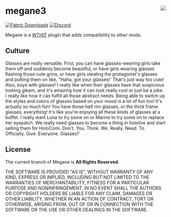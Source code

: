 # megane3 <img src="https://user-images.githubusercontent.com/21150434/122664496-ff7ed300-d1cb-11eb-871a-6671514f01ed.png" align="right"/>
[![Fabric Downloads](http://cf.way2muchnoise.eu/full_408118.svg?badge_style=for_the_badge)](https://www.curseforge.com/minecraft/mc-mods/megane)
[![Discord](https://img.shields.io/discord/711835441376264242?color=5865F2&logo=discord&logoColor=FFFFFF&style=for-the-badge)](https://bai.lol/discord)

Megane is a [WTHIT](https://www.curseforge.com/minecraft/mc-mods/wthit) plugin that adds compatibility to other mods.

## Culture
Glasses are really versatile. First, you can have glasses-wearing girls take them off and suddenly become beautiful, or have girls wearing glasses
flashing those cute grins, or have girls stealing the protagonist's glasses and putting them on like, "Haha, got your glasses!' That's just way too
cute! Also, boys with glasses! I really like when their glasses have that suspicious looking gleam, and it's amazing how it can look really cool or
just be a joke. I really like how it can fulfill all those abstract needs. Being able to switch up the styles and colors of glasses based on your mood
is a lot of fun too! It's actually so much fun! You have those half rim glasses, or the thick frame glasses, everything! It's like you're enjoying all
these kinds of glasses at a buffet. I really want Luna to try some on or Marine to try some on to replace her eyepatch. We really need glasses to
become a thing in hololive and start selling them for HoloComi. Don't. You. Think. We. Really. Need. To. Officially. Give. Everyone. Glasses?

## License
The current branch of Megane is **All Rights Reserved**.

THE SOFTWARE IS PROVIDED "AS IS", WITHOUT WARRANTY OF ANY KIND, EXPRESS OR
IMPLIED, INCLUDING BUT NOT LIMITED TO THE WARRANTIES OF MERCHANTABILITY,
FITNESS FOR A PARTICULAR PURPOSE AND NONINFRINGEMENT. IN NO EVENT SHALL THE
AUTHORS OR COPYRIGHT HOLDERS BE LIABLE FOR ANY CLAIM, DAMAGES OR OTHER
LIABILITY, WHETHER IN AN ACTION OF CONTRACT, TORT OR OTHERWISE, ARISING FROM,
OUT OF OR IN CONNECTION WITH THE SOFTWARE OR THE USE OR OTHER DEALINGS IN
THE SOFTWARE.
